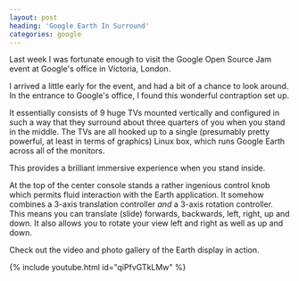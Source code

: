 ```yaml
---
layout: post
heading: 'Google Earth In Surround'
categories: google
---
```


Last week I was fortunate enough to visit the Google Open Source Jam event at Google's office in Victoria, London.

I arrived a little early for the event, and had a bit of a chance to look around. In the entrance to Google's office, I found this wonderful contraption set up.

<!-- Replace missing image from http://media.chris-alexander.co.uk/wp-content/uploads/2010/04/2010-04-01-18.07.28.jpg -->

It essentially consists of 9 huge TVs mounted vertically and configured in such a way that they surround about three quarters of you when you stand in the middle. The TVs are all hooked up to a single (presumably pretty powerful, at least in terms of graphics) Linux box, which runs Google Earth across all of the monitors.

This provides a brilliant immersive experience when you stand inside.

At the top of the center console stands a rather ingenious control knob which permits fluid interaction with the Earth application. It somehow combines a 3-axis translation controller *and* a 3-axis rotation controller. This means you can translate (slide) forwards, backwards, left, right, up and down. It also allows you to rotate your view left and right as well as up and down.

Check out the video and photo gallery of the Earth display in action.

{% include youtube.html id="qiPfvGTkLMw" %}

<!-- Replace missing image from http://media.chris-alexander.co.uk/wp-content/uploads/2010/04/2010-04-01-18.07.37.jpg -->

<!-- Replace missing image from http://media.chris-alexander.co.uk/wp-content/uploads/2010/04/2010-04-01-18.07.46.jpg -->

<!-- Replace missing image from http://media.chris-alexander.co.uk/wp-content/uploads/2010/04/2010-04-01-18.07.28.jpg -->
